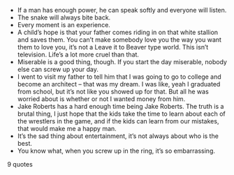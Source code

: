  - If a man has enough power, he can speak softly and everyone will listen.
 - The snake will always bite back.
 - Every moment is an experience.
 - A child’s hope is that your father comes riding in on that white stallion and saves them. You can’t make somebody love you the way you want them to love you, it’s not a Leave it to Beaver type world. This isn’t television. Life’s a lot more cruel than that.
 - Miserable is a good thing, though. If you start the day miserable, nobody else can screw up your day.
 - I went to visit my father to tell him that I was going to go to college and become an architect – that was my dream. I was like, yeah I graduated from school, but it’s not like you showed up for that. But all he was worried about is whether or not I wanted money from him.
 - Jake Roberts has a hard enough time being Jake Roberts. The truth is a brutal thing, I just hope that the kids take the time to learn about each of the wrestlers in the game, and if the kids can learn from our mistakes, that would make me a happy man.
 - It’s the sad thing about entertainment, it’s not always about who is the best.
 - You know what, when you screw up in the ring, it’s so embarrassing.

9 quotes